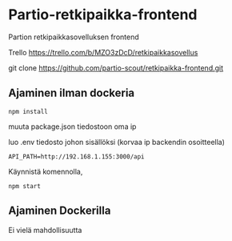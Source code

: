 # Partio-retkipaikka-frontend
Partion retkipaikkasovelluksen frontend

Trello https://trello.com/b/MZO3zDcD/retkipaikkasovellus

git clone https://github.com/partio-scout/retkipaikka-frontend.git

## Ajaminen ilman dockeria
```
npm install
```
muuta package.json tiedostoon oma ip

luo .env tiedosto johon sisällöksi (korvaa ip backendin osoitteella)
```
API_PATH=http://192.168.1.155:3000/api
```


Käynnistä komennolla,
 ```
npm start
```


## Ajaminen Dockerilla

Ei vielä mahdollisuutta




